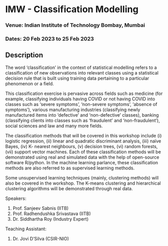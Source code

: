 # IMW - Classification Modelling
### Venue: Indian Institute of Technology Bombay, Mumbai
### Dates: 20 Feb 2023 to 25 Feb 2023

## Description

The word ‘classification’ in the context of statistical modelling refers to a classification of new observations into relevant classes using a statistical decision rule that is built using training data pertaining to a particular phenomenon or a field.

This classification exercise is pervasive across fields such as medicine (for example, classifying individuals having COVID or not having COVID into classes such as ‘severe symptoms’, ‘non-severe symptoms’, ‘absence of symptoms’), various manufacturing industries (classifying newly manufactured items into ‘defective’ and ‘non-defective’ classes), banking (classifying clients into classes such as ‘fraudulent’ and ‘non-fraudulent’), social sciences and law and many more fields.

The classification methods that will be covered in this workshop include (i) logistic regression, (ii) linear and quadratic discriminant analysis, (iii) naïve Bayes, (iv) K- nearest neighbours, (v) decision trees, (vi) random forests, (vii) support vector machines. Each of these classification methods will be demonstrated using real and simulated data with the help of open-source software R/python. In the machine learning parlance, these classification methods are also referred to as supervised learning methods.

Some unsupervised learning techniques (mainly, clustering methods) will also be covered in the workshop. The K-means clustering and hierarchical clustering algorithms will be demonstrated through real data. 

Speakers:
1. Prof. Sanjeev Sabnis (IITB)
2. Prof. Radhendushka Srivastava (IITB)
3. Dr. Siddhartha Roy (Industry Expert)

Teaching Assistant:
1. Dr. Jovi D’Silva (CSIR-NIO)

